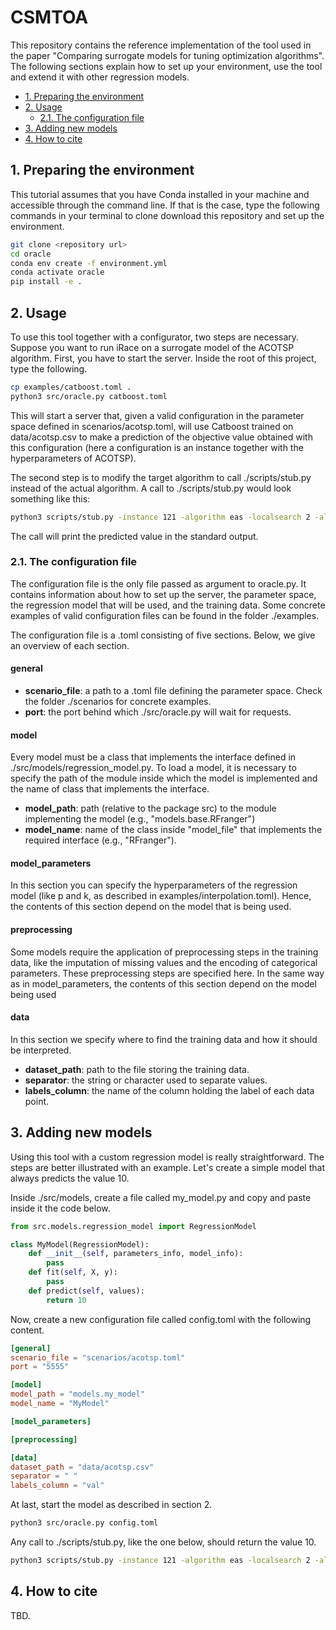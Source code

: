 # CSMTOA

This repository contains the reference implementation of the tool used in the paper
"Comparing surrogate models for tuning optimization algorithms". The following sections
explain how to set up your environment, use the tool and extend it with other regression models.

- [1. Preparing the environment](#1-preparing-the-environment)
- [2. Usage](#2-usage)
  - [2.1. The configuration file](#21-the-configuration-file)
- [3. Adding new models](#3-adding-new-models)
- [4. How to cite](#4-how-to-cite)

## 1. Preparing the environment
This tutorial assumes that you have Conda installed in your machine
and accessible through the command line. If that is the case, type the following commands
in your terminal to clone download this repository and set up the environment. 

```bash
git clone <repository url>
cd oracle 
conda env create -f environment.yml
conda activate oracle
pip install -e .
```

## 2. Usage
To use this tool together with a configurator, two steps are necessary. 
Suppose you want to run iRace on a surrogate model of the ACOTSP algorithm.
First, you have to start the server. Inside the root of this project,
type the following.

```bash
cp examples/catboost.toml .
python3 src/oracle.py catboost.toml
```
This will start a server that, given a valid configuration in the parameter
space defined in scenarios/acotsp.toml, will use Catboost trained on data/acotsp.csv
to make a prediction of the objective value obtained with this configuration (here a configuration is
an instance together with the hyperparameters of ACOTSP).

The second step is to modify the target algorithm to call ./scripts/stub.py instead of
the actual algorithm. A call to ./scripts/stub.py would look something like this:
```bash
python3 scripts/stub.py -instance 121 -algorithm eas -localsearch 2 -alpha 3.24 -beta 4.74 -rho 0.63 -ants 75 -elitistants 683 -nnls 50 -dlb 1
```
The call will print the predicted value in the standard output.

### 2.1. The configuration file
The configuration file is the only file passed as argument to
oracle.py. It contains information about how to set up the server,
the parameter space, the regression model that will be used, and the 
training data. Some concrete examples of valid configuration files 
can be found in the folder ./examples.

The configuration file is a .toml consisting of five sections. Below, we give
an overview of each section.

#### general
- **scenario_file**: a path to a .toml file defining the parameter space. Check the folder ./scenarios for concrete examples.
- **port**: the port behind which ./src/oracle.py will wait for requests.

#### model
Every model must be a class that implements the interface
defined in ./src/models/regression_model.py. To load a model, it is
necessary to specify the path of the module inside which the model is implemented
and the name of class that implements the interface.

- **model_path**: path (relative to the package src) to the module implementing the model (e.g., "models.base.RFranger")
- **model_name**: name of the class inside "model_file" that implements the required interface (e.g., "RFranger").

#### model_parameters
In this section you can specify the hyperparameters of the regression
model (like p and k, as described in examples/interpolation.toml). Hence, the
contents of this section depend on the model that is being used.

#### preprocessing
Some models require the application of preprocessing steps
in the training data, like the imputation of missing values and 
the encoding of categorical parameters. These preprocessing steps
are specified here. In the same way as in model_parameters, the contents
of this section depend on the model being used

#### data
In this section we specify where to find the training data and 
how it should be interpreted.
- **dataset_path**: path to the file storing the training data.
- **separator**: the string or character used to separate values.  
- **labels_column**: the name of the column holding the label of each data point.

## 3. Adding new models
Using this tool with a custom regression model is really straightforward. The steps
are better illustrated with an example. Let's create a simple model that always predicts the value 10.

Inside ./src/models, create a file called my_model.py and copy and paste inside it the code below.

```python
from src.models.regression_model import RegressionModel

class MyModel(RegressionModel):
    def __init__(self, parameters_info, model_info):
        pass
    def fit(self, X, y):
        pass
    def predict(self, values):
        return 10
```
Now, create a new configuration file called config.toml with the following content.

```toml
[general]
scenario_file = "scenarios/acotsp.toml"
port = "5555"

[model]
model_path = "models.my_model"
model_name = "MyModel"

[model_parameters]

[preprocessing]

[data]
dataset_path = "data/acotsp.csv"
separator = " "
labels_column = "val"

```
At last, start the model as described in section 2.

```bash
python3 src/oracle.py config.toml
```

Any call to ./scripts/stub.py, like the one below, should return the value 10.
```bash
python3 scripts/stub.py -instance 121 -algorithm eas -localsearch 2 -alpha 3.24 -beta 4.74 -rho 0.63 -ants 75 -elitistants 683 -nnls 50 -dlb 1
```

## 4. How to cite
TBD.

